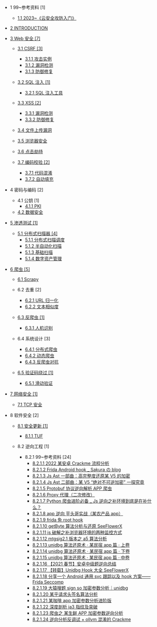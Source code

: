   - 1 99~参考资料 [1]
    - [1.1 2023~《云安全攻防入门》](/99~参考资料/2023~《云安全攻防入门》/README.md)
      
  - [2 INTRODUCTION](/INTRODUCTION.md)
  - [3 Web 安全 [7]](/Web%20安全/README.md)
    - [3.1 CSRF [3]](/Web%20安全/CSRF/README.md)
      - [3.1.1 攻击实例](/Web%20安全/CSRF/攻击实例.md)
      - [3.1.2 漏洞检测](/Web%20安全/CSRF/漏洞检测.md)
      - [3.1.3 防御修复](/Web%20安全/CSRF/防御修复.md)
    - [3.2 SQL 注入 [1]](/Web%20安全/SQL%20注入/README.md)
      - [3.2.1 SQL 注入工具](/Web%20安全/SQL%20注入/SQL%20注入工具.md)
    - [3.3 XSS [2]](/Web%20安全/XSS/README.md)
      - [3.3.1 漏洞检测](/Web%20安全/XSS/漏洞检测.md)
      - [3.3.2 防御修复](/Web%20安全/XSS/防御修复.md)
    - [3.4 文件上传漏洞](/Web%20安全/文件上传漏洞/README.md)
      
    - [3.5 浏览器安全](/Web%20安全/浏览器安全/README.md)
      
    - [3.6 点击劫持](/Web%20安全/点击劫持/README.md)
      
    - [3.7 编码校验 [2]](/Web%20安全/编码校验/README.md)
      - [3.7.1 代码混淆](/Web%20安全/编码校验/代码混淆.md)
      - [3.7.2 自动填充](/Web%20安全/编码校验/自动填充.md)
  - 4 密码与编码 [2]
    - 4.1 公钥 [1]
      - [4.1.1 PKI](/密码与编码/公钥/PKI.md)
    - [4.2 数据安全](/密码与编码/数据安全/README.md)
      
  - [5 渗透测试 [1]](/渗透测试/README.md)
    - [5.1 分布式扫描器 [4]](/渗透测试/分布式扫描器/README.md)
      - [5.1.1 分布式扫描调度](/渗透测试/分布式扫描器/分布式扫描调度.md)
      - [5.1.2 半自动化扫描](/渗透测试/分布式扫描器/半自动化扫描.md)
      - [5.1.3 基础扫描](/渗透测试/分布式扫描器/基础扫描.md)
      - [5.1.4 数字资产管理](/渗透测试/分布式扫描器/数字资产管理.md)
  - [6 爬虫 [5]](/爬虫/README.md)
    - [6.1 Scrapy](/爬虫/Scrapy/README.md)
      
    - 6.2 去重 [2]
      - [6.2.1 URL 归一化](/爬虫/去重/URL%20归一化.md)
      - [6.2.2 文本相似度](/爬虫/去重/文本相似度.md)
    - [6.3 反爬虫 [1]](/爬虫/反爬虫/README.md)
      - [6.3.1 人机识别](/爬虫/反爬虫/人机识别.md)
    - 6.4 系统设计 [3]
      - [6.4.1 分布式爬虫](/爬虫/系统设计/分布式爬虫.md)
      - [6.4.2 动态爬虫](/爬虫/系统设计/动态爬虫.md)
      - [6.4.3 反爬虫对抗](/爬虫/系统设计/反爬虫对抗.md)
    - [6.5 验证码绕过 [1]](/爬虫/验证码绕过/README.md)
      - [6.5.1 滑动验证](/爬虫/验证码绕过/滑动验证.md)
  - [7 网络安全 [1]](/网络安全/README.md)
    - [7.1 TCP 安全](/网络安全/TCP%20安全.md)
  - 8 软件安全 [2]
    - [8.1 安全更新 [1]](/软件安全/安全更新/README.md)
      - [8.1.1 TUF](/软件安全/安全更新/TUF/README.md)
        
    - 8.2 逆向工程 [1]
      - 8.2.1 99~参考资料 [24]
        - [8.2.1.1 2022 某安卓 Crackme 流程分析](/软件安全/逆向工程/99~参考资料/2022%20某安卓%20Crackme%20流程分析.md)
        - [8.2.1.2 Frida Android hook _ Sakura の blog](/软件安全/逆向工程/99~参考资料/Frida%20Android%20hook%20_%20Sakura%20の%20blog.md)
        - [8.2.1.3 Js Ast 一部曲：高完整度还原某 V5 的加密](/软件安全/逆向工程/99~参考资料/Js%20Ast%20一部曲：高完整度还原某%20V5%20的加密.md)
        - [8.2.1.4 Js Ast 二部曲：某 V5 “绝对不可逆加密” 一探究竟](/软件安全/逆向工程/99~参考资料/Js%20Ast%20二部曲：某%20V5%20“绝对不可逆加密”%20一探究竟.md)
        - [8.2.1.5 Protobuf 协议逆向解析   APP 爬虫 ](/软件安全/逆向工程/99~参考资料/Protobuf%20协议逆向解析%20-%20APP%20爬虫%20.md)
        - [8.2.1.6 Proxy 代理（二次修改）](/软件安全/逆向工程/99~参考资料/Proxy%20代理（二次修改）.md)
        - [8.2.1.7 Python 爬虫进阶必备 _ Js 逆向之补环境到底是在补什么？](/软件安全/逆向工程/99~参考资料/Python%20爬虫进阶必备%20_%20Js%20逆向之补环境到底是在补什么？.md)
        - [8.2.1.8 app 逆向 平头哥实战（某农产品 app）](/软件安全/逆向工程/99~参考资料/app%20逆向%20平头哥实战（某农产品%20app）.md)
        - [8.2.1.9 frida 免 root hook](/软件安全/逆向工程/99~参考资料/frida%20免%20root%20hook.md)
        - [8.2.1.10 getByte 算法分析与还原   SeeFlowerX](/软件安全/逆向工程/99~参考资料/getByte%20算法分析与还原%20-%20SeeFlowerX.md)
        - [8.2.1.11 js 破解之补浏览器环境的两种监控方式](/软件安全/逆向工程/99~参考资料/js%20破解之补浏览器环境的两种监控方式.md)
        - [8.2.1.12 mtgsig2.1 版本之 a5 算法分析](/软件安全/逆向工程/99~参考资料/mtgsig2.1%20版本之%20a5%20算法分析.md)
        - [8.2.1.13 unidbg 算法还原术 · 某民宿 app 篇 · 上卷](/软件安全/逆向工程/99~参考资料/unidbg%20算法还原术%20·%20某民宿%20app%20篇%20·%20上卷.md)
        - [8.2.1.14 unidbg 算法还原术 · 某民宿 app 篇 · 下卷](/软件安全/逆向工程/99~参考资料/unidbg%20算法还原术%20·%20某民宿%20app%20篇%20·%20下卷.md)
        - [8.2.1.15 unidbg 算法还原术 · 某民宿 app 篇 · 中卷](/软件安全/逆向工程/99~参考资料/unidbg%20算法还原术%20·%20某民宿%20app%20篇%20·%20中卷.md)
        - [8.2.1.16 【2021 春节】安卓中级题逆向总结](/软件安全/逆向工程/99~参考资料/【2021%20春节】安卓中级题逆向总结.md)
        - [8.2.1.17 【转载】Unidbg Hook 大全   SeeFlowerX](/软件安全/逆向工程/99~参考资料/【转载】Unidbg%20Hook%20大全%20-%20SeeFlowerX.md)
        - [8.2.1.18 分享一个 Android 通用 svc 跟踪以及 hook 方案——Frida Seccomp](/软件安全/逆向工程/99~参考资料/分享一个%20Android%20通用%20svc%20跟踪以及%20hook%20方案——Frida-Seccomp.md)
        - [8.2.1.19 大猿搜题 sign so 加密参数分析｜unidbg](/软件安全/逆向工程/99~参考资料/大猿搜题%20sign%20so%20加密参数分析｜unidbg.md)
        - [8.2.1.20 某乎请求头签名算法分析](/软件安全/逆向工程/99~参考资料/某乎请求头签名算法分析.md)
        - [8.2.1.21 某咖啡 app 加密参数分析进阶版](/软件安全/逆向工程/99~参考资料/某咖啡%20app%20加密参数分析进阶版.md)
        - [8.2.1.22 深度剖析 ja3 指纹及突破](/软件安全/逆向工程/99~参考资料/深度剖析%20ja3%20指纹及突破.md)
        - [8.2.1.23 爬虫之   某生鲜 APP 加密参数逆向分析](/软件安全/逆向工程/99~参考资料/爬虫之%20-%20某生鲜%20APP%20加密参数逆向分析.md)
        - [8.2.1.24 逆向分析反调试 + ollvm 混淆的 Crackme](/软件安全/逆向工程/99~参考资料/逆向分析反调试%20+%20ollvm%20混淆的%20Crackme.md)